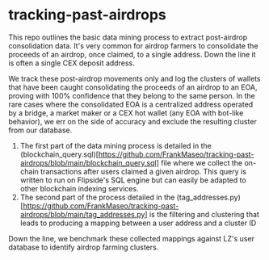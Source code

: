 # tracking-past-airdrops

This repo outlines the basic data mining process to extract post-airdrop consolidation data. It's very common for airdrop farmers to consolidate the proceeds of an airdrop, once claimed, to a single address. Down the line it is often a single CEX deposit address. 

We track these post-airdrop movements only and log the clusters of wallets that have been caught consolidating the proceeds of an airdrop to an EOA, proving with 100% confidence that they belong to the same person. In the rare cases where the consolidated EOA is a centralized address operated by a bridge, a market maker or a CEX hot wallet (any EOA with bot-like behavior), we err on the side of accuracy and exclude the resulting cluster from our database.

1. The first part of the data mining process is detailed in the (blockchain_query.sql)[https://github.com/FrankMaseo/tracking-past-airdrops/blob/main/blockchain_query.sql] file where we collect the on-chain transactions after users claimed a given airdrop. This query is written to run on Flipside's SQL engine but can easily be adapted to other blockchain indexing services.
1. The second part of the process detailed in the (tag_addresses.py)[https://github.com/FrankMaseo/tracking-past-airdrops/blob/main/tag_addresses.py] is the filtering and clustering that leads to producing a mapping between a user address and a cluster ID

Down the line, we benchmark these collected mappings against LZ's user database to identify airdrop farming clusters.
